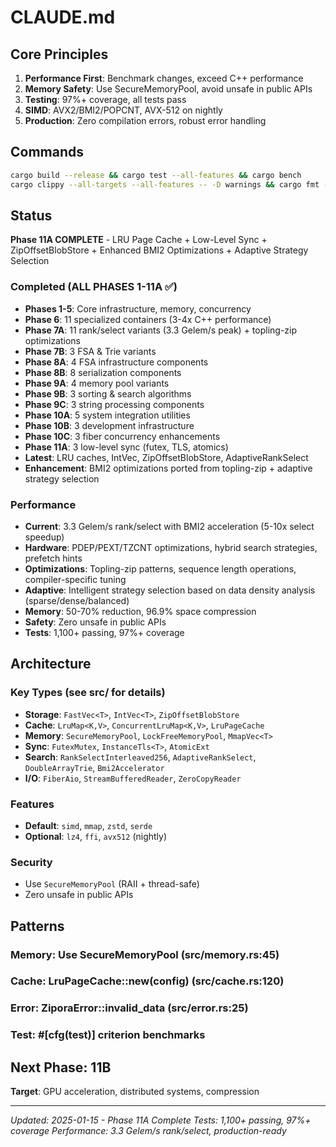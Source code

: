 # CLAUDE.md

## Core Principles
1. **Performance First**: Benchmark changes, exceed C++ performance
2. **Memory Safety**: Use SecureMemoryPool, avoid unsafe in public APIs  
3. **Testing**: 97%+ coverage, all tests pass
4. **SIMD**: AVX2/BMI2/POPCNT, AVX-512 on nightly
5. **Production**: Zero compilation errors, robust error handling

## Commands
```bash
cargo build --release && cargo test --all-features && cargo bench
cargo clippy --all-targets --all-features -- -D warnings && cargo fmt --check
```

## Status
**Phase 11A COMPLETE** - LRU Page Cache + Low-Level Sync + ZipOffsetBlobStore + Enhanced BMI2 Optimizations + Adaptive Strategy Selection

### Completed (ALL PHASES 1-11A ✅)
- **Phases 1-5**: Core infrastructure, memory, concurrency
- **Phase 6**: 11 specialized containers (3-4x C++ performance)  
- **Phase 7A**: 11 rank/select variants (3.3 Gelem/s peak) + topling-zip optimizations
- **Phase 7B**: 3 FSA & Trie variants  
- **Phase 8A**: 4 FSA infrastructure components
- **Phase 8B**: 8 serialization components
- **Phase 9A**: 4 memory pool variants
- **Phase 9B**: 3 sorting & search algorithms
- **Phase 9C**: 3 string processing components
- **Phase 10A**: 5 system integration utilities  
- **Phase 10B**: 3 development infrastructure
- **Phase 10C**: 3 fiber concurrency enhancements
- **Phase 11A**: 3 low-level sync (futex, TLS, atomics)
- **Latest**: LRU caches, IntVec<T>, ZipOffsetBlobStore, AdaptiveRankSelect
- **Enhancement**: BMI2 optimizations ported from topling-zip + adaptive strategy selection

### Performance
- **Current**: 3.3 Gelem/s rank/select with BMI2 acceleration (5-10x select speedup)
- **Hardware**: PDEP/PEXT/TZCNT optimizations, hybrid search strategies, prefetch hints
- **Optimizations**: Topling-zip patterns, sequence length operations, compiler-specific tuning
- **Adaptive**: Intelligent strategy selection based on data density analysis (sparse/dense/balanced)
- **Memory**: 50-70% reduction, 96.9% space compression
- **Safety**: Zero unsafe in public APIs
- **Tests**: 1,100+ passing, 97%+ coverage

## Architecture

### Key Types (see src/ for details)
- **Storage**: `FastVec<T>`, `IntVec<T>`, `ZipOffsetBlobStore` 
- **Cache**: `LruMap<K,V>`, `ConcurrentLruMap<K,V>`, `LruPageCache`
- **Memory**: `SecureMemoryPool`, `LockFreeMemoryPool`, `MmapVec<T>`
- **Sync**: `FutexMutex`, `InstanceTls<T>`, `AtomicExt`
- **Search**: `RankSelectInterleaved256`, `AdaptiveRankSelect`, `DoubleArrayTrie`, `Bmi2Accelerator`
- **I/O**: `FiberAio`, `StreamBufferedReader`, `ZeroCopyReader`

### Features
- **Default**: `simd`, `mmap`, `zstd`, `serde`
- **Optional**: `lz4`, `ffi`, `avx512` (nightly)

### Security  
- Use `SecureMemoryPool` (RAII + thread-safe)
- Zero unsafe in public APIs

## Patterns

### Memory: Use SecureMemoryPool (src/memory.rs:45)
### Cache: LruPageCache::new(config) (src/cache.rs:120)  
### Error: ZiporaError::invalid_data (src/error.rs:25)
### Test: #[cfg(test)] criterion benchmarks

## Next Phase: 11B
**Target**: GPU acceleration, distributed systems, compression

---
*Updated: 2025-01-15 - Phase 11A Complete*
*Tests: 1,100+ passing, 97%+ coverage*
*Performance: 3.3 Gelem/s rank/select, production-ready*